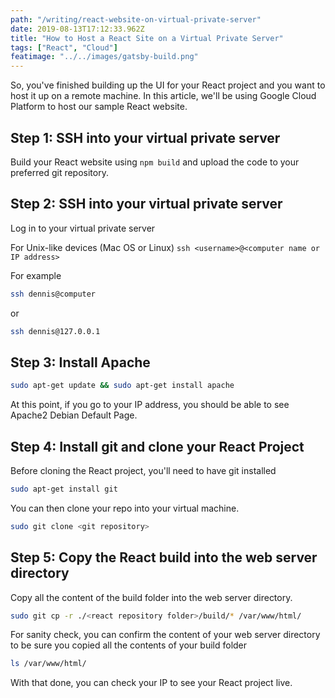 ```yaml
---
path: "/writing/react-website-on-virtual-private-server"
date: 2019-08-13T17:12:33.962Z
title: "How to Host a React Site on a Virtual Private Server"
tags: ["React", "Cloud"]
featimage: "../../images/gatsby-build.png"
---
```


So, you've finished building up the UI for your React project and you want to host it up on a remote machine. In this article, we'll be using Google Cloud Platform to host our sample React website.

## Step 1: SSH into your virtual private server

Build your React website using `npm build` and upload the code to your preferred git repository.

## Step 2: SSH into your virtual private server

Log in to your virtual private server

For Unix-like devices (Mac OS or Linux)
`ssh <username>@<computer name or IP address>`

For example

```bash
ssh dennis@computer
```

or

```bash
ssh dennis@127.0.0.1
```

## Step 3: Install Apache

```bash
sudo apt-get update && sudo apt-get install apache
```

At this point, if you go to your IP address, you should be able to see Apache2 Debian Default Page.

## Step 4: Install git and clone your React Project

Before cloning the React project, you'll need to have git installed

```bash
sudo apt-get install git
```

You can then clone your repo into your virtual machine.

```bash
sudo git clone <git repository>
```

## Step 5: Copy the React build into the web server directory

Copy all the content of the build folder into the web server directory.

```bash
sudo git cp -r ./<react repository folder>/build/* /var/www/html/
```

For sanity check, you can confirm the content of your web server directory to be sure you copied all the contents of your build folder

```bash
ls /var/www/html/
```

With that done, you can check your IP to see your React project live.